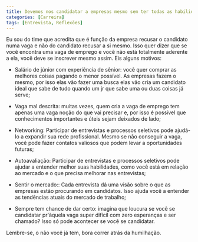 ```yaml
---
title: Devemos nos candidatar a empresas mesmo sem ter todas as habilidades?
categories: [Carreira]
tags: [Entrevista, Reflexões]
---
```

Eu sou do time que acredita que é função da empresa recusar o candidato numa vaga e não do candidato recusar a si mesmo. Isso quer dizer que se você encontra uma vaga de emprego e você não está totalmente aderente a ela, você deve se inscrever mesmo assim. Eis alguns motivos:

* Salário de júnior com experiência de sênior: você quer comprar as melhores coisas pagando o menor possível. As empresas fazem o mesmo, por isso elas vão fazer uma busca elas vão cria um candidato ideal que sabe de tudo quando um jr que sabe uma ou duas coisas já serve;

* Vaga mal descrita: muitas vezes, quem cria a vaga de emprego tem apenas uma vaga noção do que vai precisar e, por isso é possível que conhecimentos importantes e úteis sejam deixados de lado;

* Networking: Participar de entrevistas e processos seletivos pode ajudá-lo a expandir sua rede profissional. Mesmo se não conseguir a vaga, você pode fazer contatos valiosos que podem levar a oportunidades futuras;

* Autoavaliação: Participar de entrevistas e processos seletivos pode ajudar a entender melhor suas habilidades, como você está em relação ao mercado e o que precisa melhorar nas entrevistas;

* Sentir o mercado:: Cada entrevista dá uma visão sobre o que as empresas estão procurando em candidatos. Isso ajuda você a entender as tendências atuais do mercado de trabalho;

* Sempre tem chance de dar certo: imagina que loucura se você se candidatar pr'àquela vaga super difícil com zero esperanças e ser chamado? Isso só pode acontecer se você se candidatar.

Lembre-se, o não você já tem, bora correr atrás da humilhação.